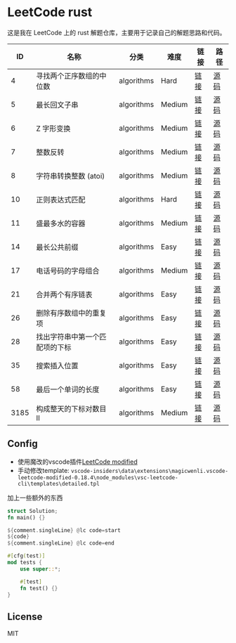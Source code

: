 # LeetCode rust

这是我在 LeetCode 上的 rust 解题仓库，主要用于记录自己的解题思路和代码。

| ID | 名称 | 分类 | 难度 | 链接 | 路径 |
|----|------|------|------|------|------|
| 4 | 寻找两个正序数组的中位数 | algorithms | Hard | [链接](https://leetcode.cn/problems/median-of-two-sorted-arrays/description/) | [源码](src/bin/4_寻找两个正序数组的中位数.rs) |
| 5 | 最长回文子串 | algorithms | Medium | [链接](https://leetcode.cn/problems/longest-palindromic-substring/description/) | [源码](src/bin/5_最长回文子串.rs) |
| 6 | Z 字形变换 | algorithms | Medium | [链接](https://leetcode.cn/problems/zigzag-conversion/description/) | [源码](src/bin/6_z-字形变换.rs) |
| 7 | 整数反转 | algorithms | Medium | [链接](https://leetcode.cn/problems/reverse-integer/description/) | [源码](src/bin/7_整数反转.rs) |
| 8 | 字符串转换整数 (atoi) | algorithms | Medium | [链接](https://leetcode.cn/problems/string-to-integer-atoi/description/) | [源码](src/bin/8_字符串转换整数-atoi.rs) |
| 10 | 正则表达式匹配 | algorithms | Hard | [链接](https://leetcode.cn/problems/regular-expression-matching/description/) | [源码](src/bin/10_正则表达式匹配.rs) |
| 11 | 盛最多水的容器 | algorithms | Medium | [链接](https://leetcode.cn/problems/container-with-most-water/description/) | [源码](src/bin/11_盛最多水的容器.rs) |
| 14 | 最长公共前缀 | algorithms | Easy | [链接](https://leetcode.cn/problems/longest-common-prefix/description/) | [源码](src/bin/14_最长公共前缀.rs) |
| 17 | 电话号码的字母组合 | algorithms | Medium | [链接](https://leetcode.cn/problems/letter-combinations-of-a-phone-number/description/) | [源码](src/bin/17_电话号码的字母组合.rs) |
| 21 | 合并两个有序链表 | algorithms | Easy | [链接](https://leetcode.cn/problems/merge-two-sorted-lists/description/) | [源码](src/bin/21_合并两个有序链表.rs) |
| 26 | 删除有序数组中的重复项 | algorithms | Easy | [链接](https://leetcode.cn/problems/remove-duplicates-from-sorted-array/description/) | [源码](src/bin/26_删除有序数组中的重复项.rs) |
| 28 | 找出字符串中第一个匹配项的下标 | algorithms | Easy | [链接](https://leetcode.cn/problems/find-the-index-of-the-first-occurrence-in-a-string/description/) | [源码](src/bin/28_找出字符串中第一个匹配项的下标.rs) |
| 35 | 搜索插入位置 | algorithms | Easy | [链接](https://leetcode.cn/problems/search-insert-position/description/) | [源码](src/bin/35_搜索插入位置.rs) |
| 58 | 最后一个单词的长度 | algorithms | Easy | [链接](https://leetcode.cn/problems/length-of-last-word/description/) | [源码](src/bin/58_最后一个单词的长度.rs) |
| 3185 | 构成整天的下标对数目 II | algorithms | Medium | [链接](https://leetcode.cn/problems/count-pairs-that-form-a-complete-day-ii/description/) | [源码](src/bin/3185_构成整天的下标对数目-ii.rs) |


## Config

- 使用魔改的vscode插件[LeetCode modified](https://marketplace.visualstudio.com/items?itemName=magicwenli.vscode-leetcode-modified)
- 手动修改template: `vscode-insiders\data\extensions\magicwenli.vscode-leetcode-modified-0.18.4\node_modules\vsc-leetcode-cli\templates\detailed.tpl`

加上一些额外的东西

```rust
struct Solution;
fn main() {}

${comment.singleLine} @lc code=start
${code}
${comment.singleLine} @lc code=end

#[cfg(test)]
mod tests {
    use super::*;

    #[test]
    fn test() {}
}
```

## License

MIT

